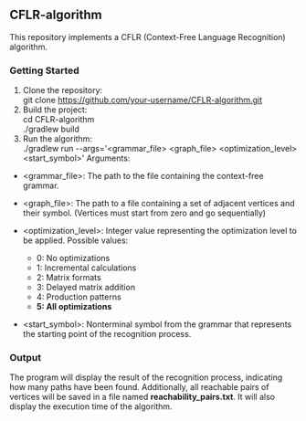 ## CFLR-algorithm

This repository implements a CFLR (Context-Free Language Recognition) algorithm.


### Getting Started

1. Clone the repository: \
 git clone https://github.com/your-username/CFLR-algorithm.git
2. Build the project: \
 cd CFLR-algorithm \
./gradlew build
3. Run the algorithm: \
./gradlew run --args='<grammar_file> <graph_file> <optimization_level> <start_symbol>'
Arguments:

* <grammar_file>: The path to the file containing the context-free grammar.
* <graph_file>: The path to a file containing a set of adjacent vertices and their symbol. (Vertices must start from zero and go sequentially)

* <optimization_level>: Integer value representing the optimization level to be applied. Possible values:

    * 0: No optimizations
    * 1: Incremental calculations
    * 2: Matrix formats
    * 3: Delayed matrix addition
    * 4: Production patterns
    * **5: All optimizations**

* <start_symbol>: Nonterminal symbol from the grammar that represents the starting point of the recognition process.


### Output

The program will display the result of the recognition process, indicating how many paths have been found. Additionally, all reachable pairs of vertices will be saved in a file named **reachability_pairs.txt**. It will also display the execution time of the algorithm.

